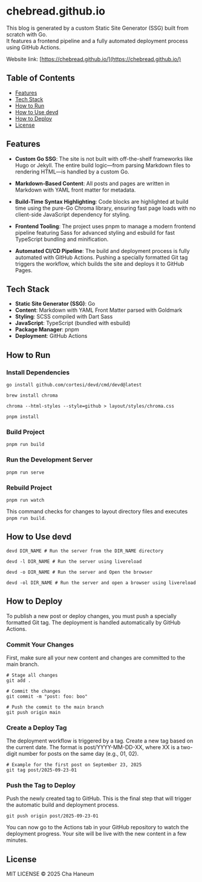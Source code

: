 # chebread.github.io
This blog is generated by a custom Static Site Generator (SSG) built from scratch with Go.  
It features a frontend pipeline and a fully automated deployment process using GitHub Actions.

Website link: [https://chebread.github.io/](https://chebread.github.io/)

## Table of Contents
- [Features](#features)
- [Tech Stack](#tech-stack)
- [How to Run](#how-to-run)
- [How to Use devd](#how-to-use-devd)
- [How to Deploy](#how-to-deploy)
- [License](#license)

## Features
- **Custom Go SSG**: The site is not built with off-the-shelf frameworks like Hugo or Jekyll. The entire build logic—from parsing Markdown files to rendering HTML—is handled by a custom Go.

- **Markdown-Based Content**: All posts and pages are written in Markdown with YAML front matter for metadata.

- **Build-Time Syntax Highlighting**: Code blocks are highlighted at build time using the pure-Go Chroma library, ensuring fast page loads with no client-side JavaScript dependency for styling.

- **Frontend Tooling**: The project uses pnpm to manage a modern frontend pipeline featuring Sass for advanced styling and esbuild for fast TypeScript bundling and minification.

- **Automated CI/CD Pipeline**: The build and deployment process is fully automated with GitHub Actions. Pushing a specially formatted Git tag triggers the workflow, which builds the site and deploys it to GitHub Pages.

## Tech Stack
- **Static Site Generator (SSG)**: Go
- **Content**: Markdown with YAML Front Matter parsed with Goldmark
- **Styling**: SCSS compiled with Dart Sass
- **JavaScript**: TypeScript (bundled with esbuild)
- **Package Manager**: pnpm
- **Deployment**: GitHub Actions

## How to Run
### Install Dependencies
```shell
go install github.com/cortesi/devd/cmd/devd@latest

brew install chroma

chroma --html-styles --style=github > layout/styles/chroma.css

pnpm install
```

### Build Project
```shell
pnpm run build
```

### Run the Development Server
```shell
pnpm run serve
```

### Rebuild Project
```shell
pnpm run watch
```
This command checks for changes to layout directory files and executes `pnpm run build`.

## How to Use devd
```shell
devd DIR_NAME # Run the server from the DIR_NAME directory

devd -l DIR_NAME # Run the server using livereload

devd -o DIR_NAME # Run the server and Open the browser

devd -ol DIR_NAME # Run the server and open a browser using livereload
```

## How to Deploy
To publish a new post or deploy changes, you must push a specially formatted Git tag. The deployment is handled automatically by GitHub Actions.

### Commit Your Changes
First, make sure all your new content and changes are committed to the main branch.

```shell
# Stage all changes
git add .

# Commit the changes
git commit -m "post: foo: boo"

# Push the commit to the main branch
git push origin main
```

### Create a Deploy Tag
The deployment workflow is triggered by a tag. Create a new tag based on the current date. The format is post/YYYY-MM-DD-XX, where XX is a two-digit number for posts on the same day (e.g., 01, 02).

```shell
# Example for the first post on September 23, 2025
git tag post/2025-09-23-01
```

### Push the Tag to Deploy
Push the newly created tag to GitHub. This is the final step that will trigger the automatic build and deployment process.

```shell
git push origin post/2025-09-23-01
```

You can now go to the Actions tab in your GitHub repository to watch the deployment progress. Your site will be live with the new content in a few minutes.

## License
MIT LICENSE &copy; 2025 Cha Haneum